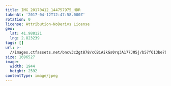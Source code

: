 ```yaml
---
title: IMG_20170412_144757975_HDR
takenAt: '2017-04-12T12:47:58.000Z'
rotation: 0
license: Attribution-NoDerivs License
geo:
  lat: 41.988121
  lng: 2.823239
tags: []
url: >-
  //images.ctfassets.net/bncv3c2gt878/cCBiAikGs0rq3A177J05j/b57f613be7b028c2a2881eafc03ba519/img_20170412_144757975_hdr_33293617053_o
size: 1696527
image:
  width: 1944
  height: 2592
contentType: image/jpeg
---
```


